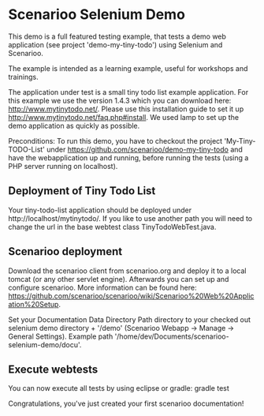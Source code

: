 # Scenarioo Selenium Demo

This demo is a full featured testing example, that tests a demo web application (see project 'demo-my-tiny-todo') using Selenium and Scenarioo.

The example is intended as a learning example, useful for workshops and trainings.

The application under test is a small tiny todo list example application. For this example we use the version 1.4.3 which you can download
here: http://www.mytinytodo.net/. Please use this installation guide to set it up http://www.mytinytodo.net/faq.php#install.
We used lamp to set up the demo application as quickly as possible.

Preconditions:
To run this demo, you have to checkout the project 'My-Tiny-TODO-List' under https://github.com/scenarioo/demo-my-tiny-todo
and have the webapplication up and running, before running the tests (using a PHP server running on localhost).

## Deployment of Tiny Todo List ##
Your tiny-todo-list application should be deployed under http://localhost/mytinytodo/. If you like to use another path you will need to change
the url in the base webtest class TinyTodoWebTest.java.

## Scenarioo deployment ##
Download the scenarioo client from scenarioo.org and deploy it to a local tomcat (or any other servlet engine). Afterwards you can set up and configure scenarioo. More information can be found here: https://github.com/scenarioo/scenarioo/wiki/Scenarioo%20Web%20Application%20Setup.

Set your Documentation Data Directory Path directory to your checked out selenium demo directory + '/demo' (Scenarioo Webapp -> Manage -> General Settings). Example path '/home/dev/Documents/scenarioo-selenium-demo/docu'.

## Execute webtests ##
You can now execute all tests by using eclipse or gradle:
gradle test

Congratulations, you've just created your first scenarioo documentation!